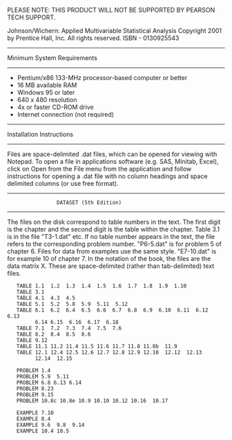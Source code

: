 PLEASE NOTE:  THIS PRODUCT WILL NOT BE SUPPORTED BY PEARSON TECH SUPPORT.

Johnson/Wichern:  Applied Multivariable Statistical Analysis
Copyright 2001 by Prentice Hall, Inc. All rights reserved.
ISBN - 0130925543

_____________________________________________________________________

Minimum System Requirements
______________________________________________________________________

- Pentium/x86 133-MHz processor-based computer or better
- 16 MB available RAM
- Windows 95 or later
- 640 x 480 resolution
- 4x or faster CD-ROM drive
- Internet connection (not required)

_____________________________________________________________________

Installation Instructions
______________________________________________________________________

Files are space-delimited .dat files, which can be opened for viewing
with Notepad.  To open a file in applications software (e.g. SAS, 
Minitab, Excel), click on Open from the File menu from the application
and follow instructions for opening a .dat file with no column headings
and space delimited columns (or use free format).

_____________________________________________________________________

	                DATASET (5th Edition)
______________________________________________________________________

  The files on the disk correspond to table numbers in the text. The 
first digit is the chapter and the second digit is the table within the
chapter. Table 3.1 is in the file "T3-1.dat" etc. If no table number 
appears in the text, the file refers to the corresponding problem 
number. "P6-5.dat" is for problem 5 of chapter 6. Files for data from 
examples use the same style. "E7-10.dat" is for example 10 of 
chapter 7. 
  In the notation of the book, the files are the data matrix X. These 
are space-delimited (rather than tab-delimited) text files.

       TABLE 1.1  1.2  1.3  1.4  1.5  1.6  1.7  1.8  1.9  1.10
       TABLE 3.1
       TABLE 4.1  4.3  4.5
       TABLE 5.1  5.2  5.8  5.9  5.11  5.12
       TABLE 6.1  6.2  6.4  6.5  6.6  6.7  6.8  6.9  6.10  6.11  6.12  6.13 
             6.14 6.15  6.16  6.17  6.18 
       TABLE 7.1  7.2  7.3  7.4  7.5  7.6
       TABLE 8.2  8.4  8.5  8.6
       TABLE 9.12
       TABLE 11.1 11.2 11.4 11.5 11.6 11.7 11.8 11.8b  11.9
       TABLE 12.1 12.4 12.5 12.6 12.7 12.8 12.9 12.10  12.12  12.13 
             12.14  12.15

       PROBLEM 1.4
       PROBLEM 5.9  5.11
       PROBLEM 6.8 6.13 6.14
       PROBLEM 8.23
       PROBLEM 9.15
       PROBLEM 10.8c 10.8e 10.9 10.10 10.12 10.16  10.17

       EXAMPLE 7.10
       EXAMPLE 8.4
       EXAMPLE 9.6  9.8  9.14
       EXAMPLE 10.4 10.5

